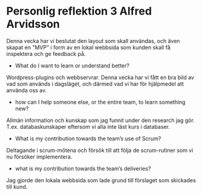 # Personlig reflektion 3 Alfred Arvidsson

Denna vecka har vi beslutat den layout som skall användas, och även skapat en "MVP" i form av en lokal webbsida som kunden skall få inspektera och ge feedback på.

- What do I want to learn or understand better?

Wordpress-plugins och webbservrar. Denna vecka har vi fått en bra bild av vad som används i dagsläget, och därmed vad vi har för hjälpmedel att använda oss av.

- how can I help someone else, or the entire team, to learn something new?

Allmän information och kunskap som jag funnit under den research jag gör. T.ex. databaskunskaper eftersom vi alla inte läst kurs i databaser.

- What is my contribution towards the team’s use of Scrum?

Deltagande i scrum-mötena och försök till att följa de scrum-rutiner som vi nu försöker implementera.

- what is my contribution towards the team’s deliveries?

Jag gjorde den lokala webbsida som lade grund till förslaget som skickades till kund.
